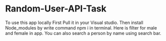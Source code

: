 # Random-User-API-Task
To use this app locally First Pull it in your Visual studio.
Then install Node_modules by write command npm i in terminal.
Here is filter for male and female in app.
You can also search a person by name using search bar.
